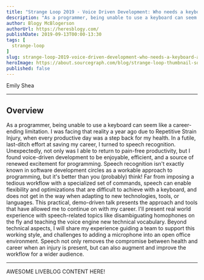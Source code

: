 ```yaml
---
title: "Strange Loop 2019 - Voice Driven Development: Who needs a keyboard anyway?"
description: "As a programmer, being unable to use a keyboard can seem like a career-ending limitation. I was facing that reality a year ago due to Repetitive Strain Injury, when every productive day was a step back for my health. In a futile, last-ditch effort at saving my career, I turned to speech recognition. Unexpectedly, not only was I able to return to pain-free productivity, but I found voice-driven development to be enjoyable, efficient, and a source of renewed excitement for programming. Speech recognition isn't exactly known in software development circles as a workable approach to programming, but it's better than you (probably) think! Far from imposing a tedious workflow with a specialized set of commands, speech can enable flexibility and optimizations that are difficult to achieve with a keyboard, and does not get in the way when adapting to new technologies, tools, or languages. This practical, demo-driven talk presents the approach and tools that have allowed me to continue on with my career. I'll present real world experience with speech-related topics like disambiguating homophones on the fly and teaching the voice engine new technical vocabulary. Beyond technical aspects, I will share my experience guiding a team to support this working style, and challenges to adding a microphone into an open office environment. Speech not only removes the compromise between health and career when an injury is present, but can also augment and improve the workflow for a wider audience."
author: Blogy McBlogerson
authorUrl: https://heresblogy.com/
publishDate: 2019-09-13T00:00-13:30
tags: [
  strange-loop
]
slug: strange-loop-2019-voice-driven-development-who-needs-a-keyboard-anyway
heroImage: https://about.sourcegraph.com/blog/strange-loop-thumbnail-square-v2.jpg
published: false
---
```


<div className="container p-0 liveblog-presenters d-flex w-100 text-center">
  <div className="row m-0 w-100">
      <p className=" mr-12 m-0 w-100">
        <span className="liveblog-presenters__name">Emily Shea</span>
        <a href="https://twitter.com/yomilly" target="_blank" title="Twitter"><i className="fa fa-twitter pr-2"></i></a>
        <a href="https://github.com/2shea" target="_blank" title="GitHub"><i className="fa fa-github pr-2"></i></a>
      </p>
  </div>
</div>

---

## Overview

As a programmer, being unable to use a keyboard can seem like a career-ending limitation. I was facing that reality a year ago due to Repetitive Strain Injury, when every productive day was a step back for my health. In a futile, last-ditch effort at saving my career, I turned to speech recognition. Unexpectedly, not only was I able to return to pain-free productivity, but I found voice-driven development to be enjoyable, efficient, and a source of renewed excitement for programming. Speech recognition isn't exactly known in software development circles as a workable approach to programming, but it's better than you (probably) think! Far from imposing a tedious workflow with a specialized set of commands, speech can enable flexibility and optimizations that are difficult to achieve with a keyboard, and does not get in the way when adapting to new technologies, tools, or languages. This practical, demo-driven talk presents the approach and tools that have allowed me to continue on with my career. I'll present real world experience with speech-related topics like disambiguating homophones on the fly and teaching the voice engine new technical vocabulary. Beyond technical aspects, I will share my experience guiding a team to support this working style, and challenges to adding a microphone into an open office environment. Speech not only removes the compromise between health and career when an injury is present, but can also augment and improve the workflow for a wider audience.

---

AWESOME LIVEBLOG CONTENT HERE!

